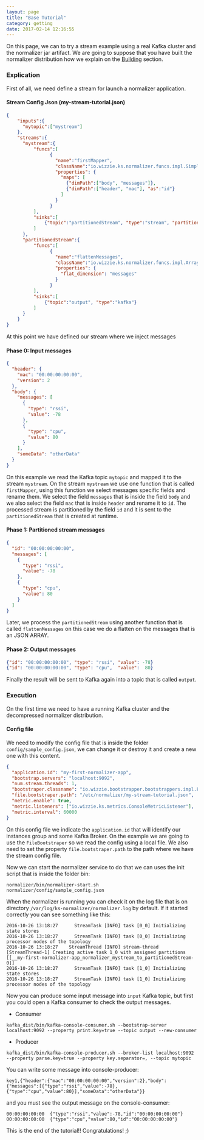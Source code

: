 ```yaml
---
layout: page
title: "Base Tutorial"
category: getting
date: 2017-02-14 12:16:55
---
```


On this page, we can to try a stream example using a real Kafka cluster and the normalizer jar artifact. We are going to suppose that you have built the normalizer distribution how we explain on the [Building](https://github.com/wizzie-io/normalizer#compiling-sources) section.

### Explication
First of all, we need define a stream for launch a normalizer application.

#### Stream Config Json (my-stream-tutorial.json)

```json
{
    "inputs":{
      "mytopic":["mystream"]
    },
    "streams":{
      "mystream":{
          "funcs":[
                {
                  "name":"firstMapper",
                  "className":"io.wizzie.ks.normalizer.funcs.impl.SimpleMapper",
                  "properties": {
                    "maps": [
                      {"dimPath":["body", "messages"]},
                      {"dimPath":["header", "mac"], "as":"id"}
                    ]
                  }
                }
          ],
          "sinks":[
              {"topic":"partitionedStream", "type":"stream", "partitionBy":"id"}
          ]
      },
      "partitionedStream":{
          "funcs":[
                {
                  "name":"flattenMessages",
                  "className":"io.wizzie.ks.normalizer.funcs.impl.ArrayFlattenMapper",
                  "properties": {
                    "flat_dimension": "messages"
                  }
                }
          ],
          "sinks":[
              {"topic":"output", "type":"kafka"}
          ]
      }
    }
}
```
At this point we have defined our stream where we inject messages
#### Phase 0: Input messages
```json
{
  "header": {
    "mac": "00:00:00:00:00",
    "version": 2
  },
  "body": {
    "messages": [
      {
        "type": "rssi",
        "value": -78
      },
      {
        "type": "cpu",
        "value": 80
      }
    ],
    "someData": "otherData"
  }
}
```

On this example we read the Kafka topic `mytopic` and mapped it to the stream `mystream`. On the stream `mystream` we use one function that is called `firstMapper`, using this function we select messages specific fields and rename them. We select the field `messages` that is inside the field `body` and we also select the field `mac` that is inside `header` and rename it to `id`. The processed stream is partitioned by the field `id` and it is sent to the `partitionedStream` that is created at runtime.

#### Phase 1: Partitioned stream messages

```json
{
  "id": "00:00:00:00:00",
  "messages": [
    {
      "type": "rssi",
      "value": -78
    },
    {
      "type": "cpu",
      "value": 80
    }
  ]
}
```

Later, we process the `partitionedStream` using another function that is called `flattenMessages` on this case we do a flatten on the messages that is an JSON ARRAY.

#### Phase 2: Output messages
```json
{"id": "00:00:00:00:00", "type": "rssi", "value": -78}
{"id": "00:00:00:00:00", "type": "cpu",  "value":  80}
```

Finally the result will be sent to Kafka again into a topic that is called `output`.

### Execution

On the first time we need to have a running Kafka cluster and the decompressed normalizer distribution.

#### Config file

We need to modify the config file that is inside the folder `config/sample_config.json`, we can change it or destroy it and create a new one with this content.

```json
{
  "application.id": "my-first-normalizer-app",
  "bootstrap.servers": "localhost:9092",
  "num.stream.threads": 1,
  "bootstraper.classname": "io.wizzie.bootstrapper.bootstrappers.impl.FileBootstrapper",
  "file.bootstraper.path": "/etc/normalizer/my-stream-tutorial.json",
  "metric.enable": true,
  "metric.listeners": ["io.wizzie.ks.metrics.ConsoleMetricListener"],
  "metric.interval": 60000
}
```

On this config file we indicate the `application.id` that will identify our instances group and some Kafka Broker. On the example we are going to use the `FileBootstraper` so we read the config using a local file. We also need to set the property `file.bootstraper.path` to the path where we have the stream config file.

Now we can start the normalizer service to do that we can uses the init script that is inside the folder bin:

```
normalizer/bin/normalizer-start.sh normalizer/config/sample_config.json
```

When the normalizer is running you can check it on the log file that is on directory `/var/log/ks-normalizer/normalizer.log` by default. If it started correctly you can see something like this:

```
2016-10-26 13:18:27      StreamTask [INFO] task [0_0] Initializing state stores
2016-10-26 13:18:27      StreamTask [INFO] task [0_0] Initializing processor nodes of the topology
2016-10-26 13:18:27    StreamThread [INFO] stream-thread [StreamThread-1] Creating active task 1_0 with assigned partitions [[__my-first-normalizer-app_normalizer_mystream_to_partitionedStream-0]]
2016-10-26 13:18:27      StreamTask [INFO] task [1_0] Initializing state stores
2016-10-26 13:18:27      StreamTask [INFO] task [1_0] Initializing processor nodes of the topology
```

Now you can produce some input message into `input` Kafka topic, but first you could open a Kafka consumer to check the output messages.

* Consumer
```
kafka_dist/bin/kafka-console-consumer.sh --bootstrap-server localhost:9092 --property print.key=true --topic output --new-consumer
```

* Producer
```
kafka_dist/bin/kafka-console-producer.sh --broker-list localhost:9092 --property parse.key=true --property key.separator=, --topic mytopic
```

You can write some message into console-producer:

```
key1,{"header":{"mac":"00:00:00:00:00","version":2},"body":{"messages":[{"type":"rssi","value":-78},{"type":"cpu","value":80}],"someData":"otherData"}}
```

and you must see the output message on the console-consumer:

```
00:00:00:00:00	{"type":"rssi","value":-78,"id":"00:00:00:00:00"}
00:00:00:00:00	{"type":"cpu","value":80,"id":"00:00:00:00:00"}
```

This is the end of the tutorial!! Congratulations! ;)

